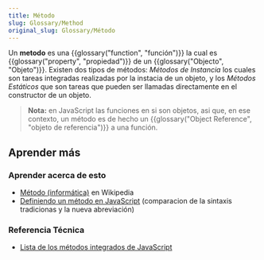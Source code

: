 ```yaml
---
title: Método
slug: Glossary/Method
original_slug: Glossary/Método
---
```


Un **metodo** es una {{glossary("function", "función")}} la cual es {{glossary("property", "propiedad")}} de un {{glossary("Objecto", "Objeto")}}. Existen dos tipos de métodos: _Métodos de Instancia_ los cuales son tareas integradas realizadas por la instacia de un objeto, y los _Métodos Estáticos_ que son tareas que pueden ser llamadas directamente en el constructor de un objeto.

> **Nota:** en JavaScript las funciones en si son objetos, asi que, en ese contexto, un método es de hecho un {{glossary("Object Reference", "objeto de referencia")}} a una función.

## Aprender más

### Aprender acerca de esto

- [Método (informática)](https://es.wikipedia.org/wiki/Método_%28informática%29) en Wikipedia
- [Definiendo un método en JavaScript](/es/docs/Web/JavaScript/Reference/Functions/Method_definitions) (comparacion de la sintaxis tradicionas y la nueva abreviación)

### Referencia Técnica

- [Lista de los métodos integrados de JavaScript](/es/docs/Web/JavaScript/Reference/Methods_Index)
